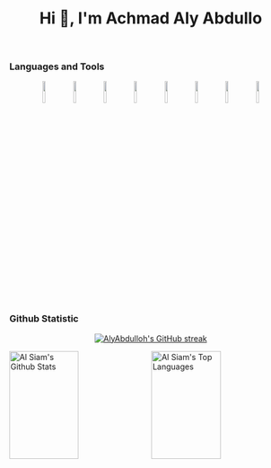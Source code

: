 <h1 align="center">Hi 👋, I'm Achmad Aly Abdullo</h1>
<br>

### Languages and Tools
<p align="center">
<img width="10%" src="https://www.vectorlogo.zone/logos/php/php-ar21.svg">
<img width="10%" src="https://www.vectorlogo.zone/logos/laravel/laravel-ar21.svg">
<img width="10%" src="https://www.vectorlogo.zone/logos/python/python-ar21.svg">
<img width="10%" src="https://www.vectorlogo.zone/logos/java/java-ar21.svg">
<!-- <img width="10%" src="https://www.vectorlogo.zone/logos/flutterio/flutterio-ar21.svg">
<img width="10%" src="https://www.vectorlogo.zone/logos/android/android-ar21.svg"> -->
<img width="10%" src="https://www.vectorlogo.zone/logos/javascript/javascript-ar21.svg">
<img width="10%" src="https://www.vectorlogo.zone/logos/angular/angular-ar21.svg">
<img width="10%" src="https://www.vectorlogo.zone/logos/mysql/mysql-ar21.svg">
<img width="10%" src="https://www.vectorlogo.zone/logos/git-scm/git-scm-ar21.svg">
</p>

### Github Statistic
<p align="center">
  <a href="https://github.com/AlyAbdulloh">
    <img src="https://github-readme-streak-stats.herokuapp.com/?user=AlyAbdulloh&theme=tokyonight&hide_border=true" alt="AlyAbdulloh's GitHub streak"/>
  </a>
</p>
<a> 
  <a href="https://github.com/AlyAbdulloh"><img alt="Al Siam's Github Stats" src="https://denvercoder1-github-readme-stats.vercel.app/api?username=AlyAbdulloh&show_icons=true&count_private=true&theme=tokyonight&hide_border=true" height="192px" width="49.5%"/></a>
  <a href="https://github.com/AlyAbdulloh"><img alt="Al Siam's Top Languages" src="https://denvercoder1-github-readme-stats.vercel.app/api/top-langs/?username=AlyAbdulloh&langs_count=8&layout=compact&theme=tokyonight&hide_border=true" height="192px" width="49.5%"/></a>
  <br/>
</a>
